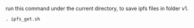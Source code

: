 

run this command under the current directory, to save ipfs files in folder v1.
``` 
. ipfs_get.sh
```
